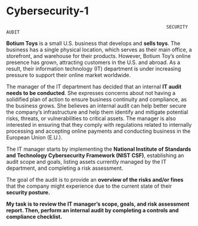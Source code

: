 # Cybersecurity-1
                                                                SECURITY AUDIT

__Botium Toys__ is a small U.S. business that develops and __sells toys__. The business has a single physical location, which serves as their main office, a 
storefront, and warehouse for their products. However, Botium Toy’s online presence has grown, attracting customers in the U.S. and abroad. As a result, their 
information technology (IT) department is under increasing pressure to support their online market worldwide.

The manager of the IT department has decided that an internal __IT audit needs to be conducted__. She expresses concerns about not having a solidified plan of action 
to ensure business continuity and compliance, as the business grows. She believes an internal audit can help better secure the company’s infrastructure and help
them identify and mitigate potential risks, threats, or vulnerabilities to critical assets. The manager is also interested in ensuring that they comply with 
regulations related to internally processing and accepting online payments and conducting business in the European Union (E.U.).

The IT manager starts by implementing the __National Institute of Standards and Technology Cybersecurity Framework (NIST CSF)__, establishing an audit scope and
goals, listing assets currently managed by the IT department, and completing a risk assessment.

The goal of the audit is to provide an __overview of the risks and/or fines__ that the company might experience due to the current state of their __security 
posture.__

__My task is to review the IT manager’s scope, goals, and risk assessment report. Then, perform an internal audit by completing a controls and compliance checklist.__
